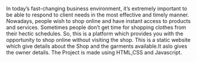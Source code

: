 In today’s fast-changing business environment, it’s extremely important to be able to respond to client needs in the most effective and timely manner. Nowadays, people wish to shop online and have instant access to products and services. Sometimes people don’t get time for shopping clothes from their hectic schedules. So, this is a platform which provides you with the opportunity to shop online without visiting the shop. This is a static website which give details about the Shop and the garments available.It aslo gives the owner details.
The Project is made using HTML,CSS and Javascript.

